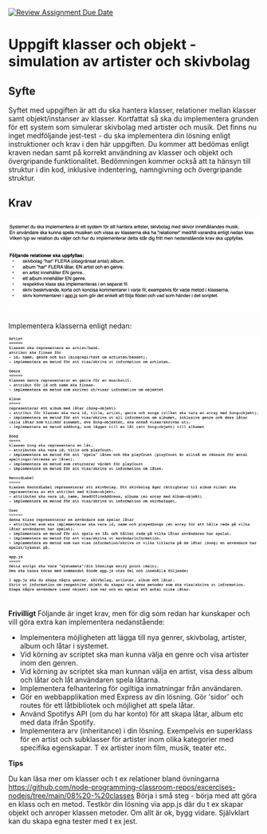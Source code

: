 [![Review Assignment Due Date](https://classroom.github.com/assets/deadline-readme-button-24ddc0f5d75046c5622901739e7c5dd533143b0c8e959d652212380cedb1ea36.svg)](https://classroom.github.com/a/S7quttJI)
# Uppgift klasser och objekt - simulation av artister och skivbolag

## Syfte
Syftet med uppgiften är att du ska hantera klasser, relationer mellan klasser samt objekt/instanser av klasser.
Kortfattat så ska du implementera grunden för ett system som simulerar skivbolag med artister och musik. 
Det finns nu inget medföljande jest-test - du ska implementera din lösning enligt instruktioner och krav i den här uppgiften.
Du kommer att bedömas enligt kraven nedan samt på korrekt användning av klasser och objekt och övergripande funktionalitet. 
Bedömningen kommer också att ta hänsyn till struktur i din kod, inklusive indentering, namngivning och övergripande struktur.

## Krav
![krav](./img/Krav.png)


Implementera klasserna enligt nedan:

![klasser](./img/Klasser.png)
    

    
**Frivilligt**
Följande är inget krav, men för dig som redan har kunskaper och vill göra extra kan implementera nedanstående:

- Implementera möjligheten att lägga till nya genrer, skivbolag, artister, album och låtar i systemet.
- Vid körning av scriptet ska man kunna välja en genre och visa artister inom den genren.
- Vid körning av scriptet ska man kunnan välja en artist, visa dess album och låtar och låt användaren spela låtarna.        
- Implementera felhantering för ogiltiga inmatningar från användaren.
- Gör en webbapplikation med Express av din lösning. Gör 'sidor' och routes för ett låtbibliotek och möjlighet att spela låtar.
- Använd Spotifys API (om du har konto) för att skapa låtar, album etc med data ifrån Spotify.
- Implementera arv (inheritance) i din lösning. Exempelvis en superklass för en artist och subklasser för artister inom olika kategorier med specifika egenskapar.
T ex artister inom film, musik, teater etc.


**Tips**

Du kan läsa mer om klasser och t ex relationer bland övningarna https://github.com/node-programming-classroom-repos/excercises-nodejs/tree/main/08%20-%20classes
Börja i små steg - börja med att göra en klass och en metod. 
Testkör din lösning via app.js där du t ex skapar objekt och anroper klassen metoder. Om allt är ok, bygg vidare.
Självklart kan du skapa egna tester med t ex jest.


